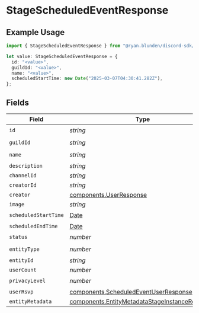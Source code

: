 # StageScheduledEventResponse

## Example Usage

```typescript
import { StageScheduledEventResponse } from "@ryan.blunden/discord-sdk/models/components";

let value: StageScheduledEventResponse = {
  id: "<value>",
  guildId: "<value>",
  name: "<value>",
  scheduledStartTime: new Date("2025-03-07T04:30:41.282Z"),
};
```

## Fields

| Field                                                                                                            | Type                                                                                                             | Required                                                                                                         | Description                                                                                                      |
| ---------------------------------------------------------------------------------------------------------------- | ---------------------------------------------------------------------------------------------------------------- | ---------------------------------------------------------------------------------------------------------------- | ---------------------------------------------------------------------------------------------------------------- |
| `id`                                                                                                             | *string*                                                                                                         | :heavy_check_mark:                                                                                               | N/A                                                                                                              |
| `guildId`                                                                                                        | *string*                                                                                                         | :heavy_check_mark:                                                                                               | N/A                                                                                                              |
| `name`                                                                                                           | *string*                                                                                                         | :heavy_check_mark:                                                                                               | N/A                                                                                                              |
| `description`                                                                                                    | *string*                                                                                                         | :heavy_minus_sign:                                                                                               | N/A                                                                                                              |
| `channelId`                                                                                                      | *string*                                                                                                         | :heavy_minus_sign:                                                                                               | N/A                                                                                                              |
| `creatorId`                                                                                                      | *string*                                                                                                         | :heavy_minus_sign:                                                                                               | N/A                                                                                                              |
| `creator`                                                                                                        | [components.UserResponse](../../models/components/userresponse.md)                                               | :heavy_minus_sign:                                                                                               | N/A                                                                                                              |
| `image`                                                                                                          | *string*                                                                                                         | :heavy_minus_sign:                                                                                               | N/A                                                                                                              |
| `scheduledStartTime`                                                                                             | [Date](https://developer.mozilla.org/en-US/docs/Web/JavaScript/Reference/Global_Objects/Date)                    | :heavy_check_mark:                                                                                               | N/A                                                                                                              |
| `scheduledEndTime`                                                                                               | [Date](https://developer.mozilla.org/en-US/docs/Web/JavaScript/Reference/Global_Objects/Date)                    | :heavy_minus_sign:                                                                                               | N/A                                                                                                              |
| `status`                                                                                                         | *number*                                                                                                         | :heavy_check_mark:                                                                                               | N/A                                                                                                              |
| `entityType`                                                                                                     | *number*                                                                                                         | :heavy_check_mark:                                                                                               | N/A                                                                                                              |
| `entityId`                                                                                                       | *string*                                                                                                         | :heavy_minus_sign:                                                                                               | N/A                                                                                                              |
| `userCount`                                                                                                      | *number*                                                                                                         | :heavy_minus_sign:                                                                                               | N/A                                                                                                              |
| `privacyLevel`                                                                                                   | *number*                                                                                                         | :heavy_check_mark:                                                                                               | N/A                                                                                                              |
| `userRsvp`                                                                                                       | [components.ScheduledEventUserResponse](../../models/components/scheduledeventuserresponse.md)                   | :heavy_minus_sign:                                                                                               | N/A                                                                                                              |
| `entityMetadata`                                                                                                 | [components.EntityMetadataStageInstanceResponse](../../models/components/entitymetadatastageinstanceresponse.md) | :heavy_minus_sign:                                                                                               | N/A                                                                                                              |